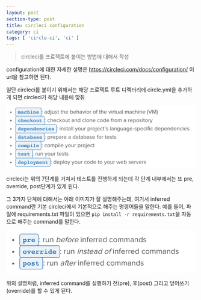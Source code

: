 ```yaml
---
layout: post
section-type: post
title: circleci configuration
category: ci
tags: [ 'circle-ci', 'ci' ]
---
```


> circleci를 프로젝트에 붙이는 방법에 대해서 작성

configuration에 대한 자세한 설명은 https://circleci.com/docs/configuration/ 이 url을 참고하면 된다.

일단 circleci를 붙이기 위해서는 해당 프로젝트 루트 디렉터리에 circle.yml을 추가하게 되면 circleci가 해당 내용에 맞춰

<img alt="success" src = "/images/posts/test_phase.png"/>

circleci는 위의 7단계를 거쳐서 테스트를 진행하게 되는데
각 단계 내부에서는 또 pre, override, post단계가 있게 된다.

그 3가지 단계에 대해서는 아래 이미지가 잘 설명해주는데, 여기서 inferred command란 기본 circleci에서 기본적으로 해주는 명령어들을 말한다. 예를 들어, 파일에 requirements.txt 파일이 있으면 ```pip install -r requirements.txt```을 자동으로 해주는 command를 말한다.

<img alt="success" src = "images/posts/phase.png"/>

위의 설명처럼, inferred command를 실행하기 전(pre), 후(post) 그리고 덮어쓰기(override)를 할 수 있게 된다.
